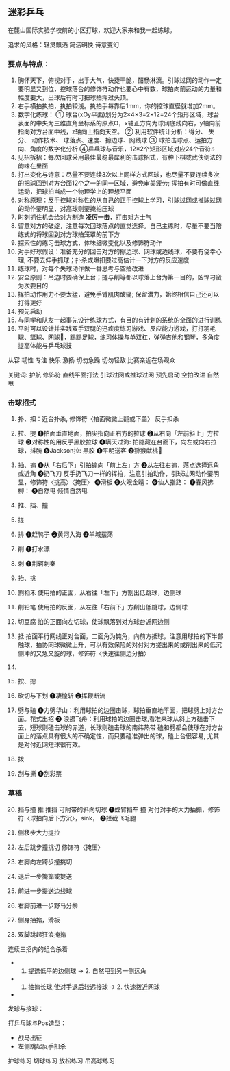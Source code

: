 ## 迷彩乒乓

在麓山国际实验学校前的小区打球，欢迎大家来和我一起练球。

追求的风格：轻灵飘洒 简洁明快 诗意变幻

### 要点与特点：
1. 胸怀天下，俯视对手，出手大气，快捷干脆，酣畅淋漓。引球过网的动作一定要明显又到位，控球落台的修饰符动作也要心中有数，球拍向前运动的力量和幅度要大，出球后有时可把球拍挥过头顶。
2. 右手横拍执拍，执拍较浅。执拍手每靠后1mm，你的控球直径就增加2mm。
3. 数字化练球：
    ① 球台(xOy平面)划分为2×4×3=2×12=24个矩形区域，球台表面的中央为三维直角坐标系的原点O，x轴正方向为球网底线向右，y轴向前指向对方台面中线，z轴向上指向天空。
    ② 利用软件统计分析：得分、 失分、 动作技术、 球落点、速度、擦边球、网线球
    ③ 球拍击球点、运拍方向、角度的数字化分析
    ④乒乓球与音乐，12×2个矩形区域对应24个音符🎶
4. 见招拆招：每次回球采用最佳最稳最犀利的击球招式，有种下棋或武侠剑法的韵味在里面
5. 打出变化与诗意：尽量不要连续3次以上同样方式回球，也尽量不要连续多次的把球回到对方台面12个之一的同一区域，避免审美疲劳; 挥拍有时可做直线运动，把球拍当成一个物理学上的理想平面
6. 对称原理：反手控球对称性的从自己的正手控球上学习，引球过网或推球过网的动作要明显，对高球则要掩拍压球
7. 时刻抓住机会给对方制造 **凌厉一击**，打击对方士气
8. 留意对方的破绽，注意每次回球落点的直觉选择。自己主练时，尽量不要当陪练式的将球回到对方球拍笼罩的前下方
9. 探索性的练习击球方式，体味细微变化以及修饰符动作
10. 对手好球假设：准备充分的回击对方的擦边球、网球或边线球，不要有侥幸心理, 不要去伸手抓球；扑杀或爆扣要过高估计一下对方的反应速度
11. 练球时，对每个失球动作做一番思考与空拍改进
12. 安全原则：吊边时要确保上台；搓与削等都以球落上台为第一目的，凶悍刁蛮为次要目的
13. 挥拍动作用力不要太猛，避免手臂肌肉酸痛; 保留潜力，始终相信自己还可以打得更好
14. 预先启动
15. 与同学和队友一起事先设计练球方式，有目的有计划的系统的全面的进行训练
16. 平时可以设计并实践双手双腿的迅疾度练习游戏、反应能力游戏，打打羽毛球、篮球、网球🎾，踢踢足球，练习体操与单双杠，弹弹吉他和钢琴，多角度提高体能与乒乓球技

从容 韧性 专注 快乐 激扬 切勿急躁 切勿轻敌 比赛亲近在场观众

关键词: 护航 修饰符 直线平面打法 引球过网或推球过网 预先启动 空拍改进 自然甩

### 击球招式

1. 扑、扣：近台扑杀,  修饰符〈拍面微微上翻或下盖〉
			反手扣杀  
2. 拉、提
	❶拍面垂直地面，拍尖指向正右方的拉球
	❷从右向「左前斜上」方拉球
	❸对称性的用反手黑胶拉球
	❹瞒天过海: 拍隐藏在台面下，向左或向右拉球，抖腕
	❺Jackson拉: 黑胶
	❶平明送客
	❷狲猴献桃🍑
   
3. 抽、搧
     ❶从「右后下」引拍搧向「前上左」方
     ❷从左往右搧，落点选择远角或近角
     ❸扔飞刀 反手扔飞刀一样的挥拍，注意引拍动作，引球过网动作要明显，修饰符〈挑高〉〈掩压〉
     ❹滑板
     ❺火眼金睛：
     ❻仙人指路：
     ❼春风拂柳：
     ❽自然甩  倾情自然甩
     

4. 推、挡、撞

5. 搓

6. 排
     ❶赶鸭子
     ❷黄河入海
     ❸羊城摆荡
7.  削
  ❶打水漂
8. 刺
❶荆轲刺秦
9. 抬、挑
10. 割稻禾 使用拍的正面，从右往「左下」方割出低跳球，边侧球
11. 削铅笔    使用拍的反面，从左往「右前下」方削出低跳球，边侧球
12. 切豆腐  拍的正面向左切球，使球飘落到对方球台近网边侧
13. 抵 拍面平行网线正对台面，二面角为钝角，向前方抵球，注意用球拍的下半部触球，拍协同球微微上升，可以有效保险的对付对方搓出来的或削出来的低沉侧冲的又急又旋的球，修饰符〈快速往侧边分拍〉
14. 
15. 按、摁
16. 砍切与下划
❶凄惶斩
❷挥鞭断流
17. 劈与磕
  ❶力劈华山：利用球拍的边圈击球，球拍垂直地平面，把球劈上对方台面。花式出招 
❷ 浪遏飞舟：利用球拍的边圈击球,看准来球从斜上方磕击下去，短球则磕击球的赤道，长球则磕击球的南纬热带
磕和劈都会使球在对方台面上的落点具有很大的不确定性，而只要磕准弹出的球，磕上台很容易, 尤其是对付近网短球很有效。

18. 拨
19. 刮与撕
	❶刮彩票

### 草稿


20. 挡与撞 推
  推挡 可附带的斜向切球
	❶螳臂挡车
  撞  对付对手的大力抽搧，修饰符〈球拍向后下方沉〉，sink，
	❷拦截飞毛腿 

1. 侧移步大力提拉
2. 左后跳步撞挑切 修饰符〈掩压〉
3. 右脚向左跨步撞挑切
4. 退后一步掩搧或提送
5. 前进一步提送边线球
6. 右脚前进一步野马分鬃
7. 侧身抽搧，滑板
8. 双脚跳起狂浪掩搧

连续三招内的组合杀着
- 1. 提送低平的边侧球 → 2. 自然甩到另一侧远角
- 1. 抽搧长球,使对手退后较远接球 → 2. 快速拨近网球
- 

发球与接球：

打乒乓球与Pos造型：
- 战马出征
- 左侧跳起反手扣杀

护球练习
切球练习
放松练习
吊高球练习